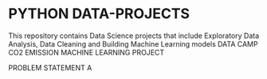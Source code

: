 # PYTHON DATA-PROJECTS
This repository contains Data Science projects that include Exploratory Data Analysis, Data Cleaning and Building Machine Learning models
DATA CAMP CO2 EMISSION MACHINE LEARNING PROJECT

PROBLEM STATEMENT
A 
